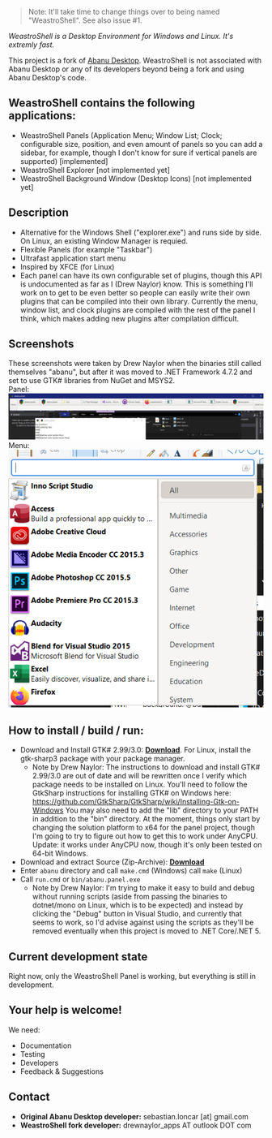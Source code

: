 >Note: It'll take time to change things over to being named "WeastroShell". See also issue #1.

*WeastroShell is a Desktop Environment for Windows and Linux. It's extremly fast.*

This project is a fork of [Abanu Desktop](https://github.com/abanu-desktop/abanu). WeastroShell is not associated with Abanu Desktop or any of its developers beyond being a fork and using Abanu Desktop's code.

## WeastroShell contains the following applications:
* WeastroShell Panels (Application Menu; Window List; Clock; configurable size, position, and even amount of panels so you can add a sidebar, for example, though I don't know for sure if vertical panels are supported) [implemented]
* WeastroShell Explorer [not implemented yet]
* WeastroShell Background Window (Desktop Icons) [not implemented yet]

## Description
* Alternative for the Windows Shell ("explorer.exe") and runs side by side. On Linux, an existing Window Manager is requied.
* Flexible Panels (for example "Taskbar")
* Ultrafast application start menu
* Inspired by XFCE (for Linux)
* Each panel can have its own configurable set of plugins, though this API is undocumented as far as I (Drew Naylor) know. This is something I'll work on to get to be even better so people can easily write their own plugins that can be compiled into their own library. Currently the menu, window list, and clock plugins are compiled with the rest of the panel I think, which makes adding new plugins after compilation difficult.

## Screenshots
These screenshots were taken by Drew Naylor when the binaries still called themselves "abanu", but after it was moved to .NET Framework 4.7.2 and set to use GTK# libraries from NuGet and MSYS2.<br>
Panel:<br>
![](/docs/images/weastroshell-panel.png?raw=true)<br>
Menu:<br>
![](/docs/images/weastroshell-menu.png?raw=true)

## How to install / build / run:
* Download and Install GTK# 2.99/3.0: **[Download](https://github.com/mono/gtk-sharp/releases/download/2.99.3/gtk-sharp-2.99.3.msi)**. For Linux, install the gtk-sharp3 package with your package manager.
  * Note by Drew Naylor: The instructions to download and install GTK# 2.99/3.0 are out of date and will be rewritten once I verify which package needs to be installed on Linux. You'll need to follow the GtkSharp instructions for installing GTK# on Windows here: https://github.com/GtkSharp/GtkSharp/wiki/Installing-Gtk-on-Windows You may also need to add the "lib" directory to your PATH in addition to the "bin" directory. At the moment, things only start by changing the solution platform to x64 for the panel project, though I'm going to try to figure out how to get this to work under AnyCPU. Update: it works under AnyCPU now, though it's only been tested on 64-bit Windows.
* Download and extract Source (Zip-Archive): **[Download](https://github.com/DrewNaylor/weastroshell/archive/main.zip)**
* Enter `abanu` directory and call `make.cmd` (Windows) call `make` (Linux)
* Call `run.cmd` or `bin/abanu.panel.exe`
  * Note by Drew Naylor: I'm trying to make it easy to build and debug without running scripts (aside from passing the binaries to dotnet/mono on Linux, which is to be expected) and instead by clicking the "Debug" button in Visual Studio, and currently that seems to work, so I'd advise against using the scripts as they'll be removed eventually when this project is moved to .NET Core/.NET 5.

## Current development state
Right now, only the WeastroShell Panel is working, but everything is still in development.

## Your help is welcome!
We need:
* Documentation
* Testing
* Developers
* Feedback & Suggestions

## Contact
- **Original Abanu Desktop developer:** sebastian.loncar [at] gmail.com<br>
- **WeastroShell fork developer:** drewnaylor_apps AT outlook DOT com

